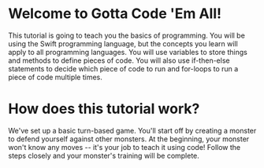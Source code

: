 Welcome to Gotta Code 'Em All!
==============================
This tutorial is going to teach you the basics of programming. You will be using the Swift programming language, but the concepts you learn will apply to all programming languages. You will use variables to store things and methods to define pieces of code. You will also use if-then-else statements to decide which piece of code to run and for-loops to run a piece of code multiple times.

How does this tutorial work?
============================
We've set up a basic turn-based game. You'll start off by creating a monster to defend yourself against other monsters. At the beginning, your monster won't know any moves -- it's your job to teach it using code! Follow the steps closely and your monster's training will be complete.
